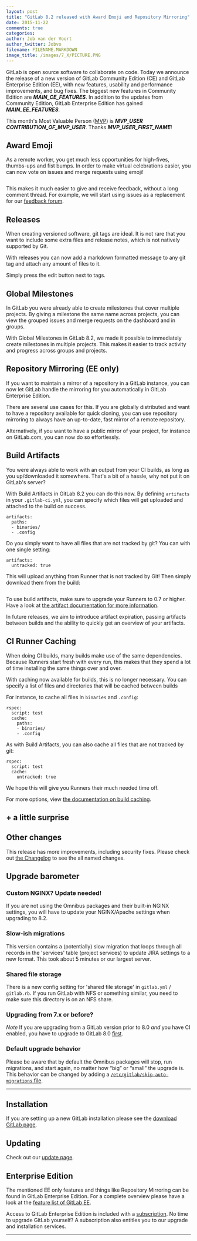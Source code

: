 ```yaml
---
layout: post
title: "GitLab 8.2 released with Award Emoji and Repository Mirroring"
date: 2015-11-22
comments: true
categories:
author: Job van der Voort
author_twitter: Jobvo
filename: FILENAME.MARKDOWN
image_title: /images/7_X/PICTURE.PNG
---
```


GitLab is open source software to collaborate on code.
Today we announce the release of a new version of GitLab Community Edition (CE) and GitLab Enterprise Edition (EE), with new features, usability and performance improvements, and bug fixes.
The biggest new features in Community Edition are ***MAIN_CE_FEATURES***.
In addition to the updates from Community Edition, GitLab Enterprise Edition has gained ***MAIN_EE_FEATURES***.

This month's Most Valuable Person ([MVP](https://about.gitlab.com/mvp/)) is ***MVP_USER*** ***CONTRIBUTION_OF_MVP_USER***.
Thanks ***MVP_USER_FIRST_NAME***!

<!--more-->

## Award Emoji

As a remote worker, you get much less opportunities for high-fives, thumbs-ups
and fist bumps. In order to make virtual celebrations easier, you can now
vote on issues and merge requests using emoji!

![]()

This makes it much easier to give and receive feedback, without a long comment thread.
For example, we will start using issues as a replacement for our
[feedback forum](https://feedback.gitlab.com).

## Releases

When creating versioned software, git tags are ideal. It is not rare that you
want to include some extra files and release notes, which is not natively
supported by Git.

With releases you can now add a markdown formatted message to any git tag
and attach any amount of files to it.

Simply press the edit button next to tags.

## Global Milestones

In GitLab you were already able to create milestones that cover multiple
projects. By giving a milestone the same name across projects, you can view the
grouped issues and merge requests on the dashboard and in groups.

With Global Milestones in GitLab 8.2, we made it possible to immediately create
milestones in multiple projects. This makes it easier to track activity and
progress across groups and projects.

## Repository Mirroring (EE only)

If you want to maintain a mirror of a repository in a GitLab instance,
you can now let GitLab handle the mirroring for you automatically in GitLab
Enterprise Edition.

There are several use cases for this. If you are globally distributed and want
to have a repository available for quick cloning, you can use repository mirroring
to always have an up-to-date, fast mirror of a remote repository.

Alternatively, if you want to have a public mirror of your project, for instance
on GitLab.com, you can now do so effortlessly.

## Build Artifacts

You were always able to work with an output from your CI builds,
as long as you up/downloaded it somewhere. That's a bit of a hassle, why not
put it on GitLab's server?

With Build Artifacts in GitLab 8.2 you can do this now. By defining `artifacts`
in your `.gitlab-ci.yml`, you can specify which files will get uploaded and
attached to the build on success.

```
artifacts:
  paths:
  - binaries/
  - .config
```

Do you simply want to have all files that are not tracked by git? You can
with one single setting:

```
artifacts:
  untracked: true
```

This will upload anything from Runner that is not tracked by Git! Then simply
download them from the build:

![]()

To use build artifacts, make sure to upgrade your Runners to 0.7 or higher.
Have a look at
[the artifact documentation for more information](http://doc.gitlab.com/ce/ci/yaml/README.html#artifacts).

In future releases, we aim to introduce artifact expiration, passing artifacts between
builds and the ability to quickly get an overview of your artifacts.

## CI Runner Caching

When doing CI builds, many builds make use of the same dependencies. Because
Runners start fresh with every run, this makes that they spend a lot of time
installing the same things over and over.

With caching now available for builds, this is no longer necessary. You can
specify a list of files and directories that will be cached between builds

For instance, to cache all files in `binaries` and `.config`:

```
rspec:
  script: test
  cache:
    paths:
    - binaries/
    - .config
```

As with Build Artifacts, you can also cache all files that are not tracked by
git:

```
rspec:
  script: test
  cache:
    untracked: true
```

We hope this will give you Runners their much needed time off.

For more options, view [the documentation on build caching](http://doc.gitlab.com/ce/ci/yaml/README.html#cache).

## + a little surprise

## Other changes

This release has more improvements, including security fixes. Please check out [the Changelog](https://gitlab.com/gitlab-org/gitlab-ce/blob/master/CHANGELOG) to see the all named changes.


## Upgrade barometer

### Custom NGINX? Update needed!

If you are not using the Omnibus packages and their built-in NGINX settings,
you will have to update your NGINX/Apache settings when upgrading to 8.2.

### Slow-ish migrations

This version contains a (potentially) slow migration that loops through all
records in the 'services' table (project services) to update JIRA settings to a new format.
This took about 5 minutes or our largest server.

### Shared file storage

There is a new config setting for 'shared file storage' in `gitlab.yml` / `gitlab.rb`.
If you run GitLab with NFS or something similar,
you need to make sure this directory is on an NFS share.

### Upgrading from 7.x or before?

*Note* If you are upgrading from a GitLab version prior to 8.0 *and* you have CI enabled,
you have to upgrade to GitLab 8.0 [first](https://about.gitlab.com/2015/09/22/gitlab-8-0-released/).

### Default upgrade behavior

Please be aware that by default the Omnibus packages will stop, run migrations,
and start again, no matter how “big” or “small” the upgrade is. This behavior
can be changed by adding a [`/etc/gitlab/skip-auto-migrations`
file](http://doc.gitlab.com/omnibus/update/README.html).

- - -

## Installation

If you are setting up a new GitLab installation please see the
[download GitLab page](https://about.gitlab.com/installation/).

## Updating

Check out our [update page](https://about.gitlab.com/update/).

## Enterprise Edition

The mentioned EE only features and things like Repository Mirroring can be found in GitLab Enterprise Edition.
For a complete overview please have a look at the [feature list of GitLab EE](http://www.gitlab.com/gitlab-ee/).

Access to GitLab Enterprise Edition is included with a [subscription](http://www.gitlab.com/pricing/).
No time to upgrade GitLab yourself?
A subscription also entitles you to our upgrade and installation services.

- - -
